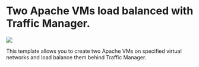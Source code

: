 # Two Apache VMs load balanced with Traffic Manager.

<a href="https://portal.azure.com/#create/Microsoft.Template/uri/https%3A%2F%2Fraw.githubusercontent.com%2FMTCAtlanta%2Fazure-network-templates%2Fmaster%2Ftraffic-manager-two-vm-iis%2Fazuredeploy.json" target="_blank">
    <img src="http://azuredeploy.net/deploybutton.png"/>
</a>

This template allows you to create two Apache VMs on specified virtual networks and load balance them behind Traffic Manager.